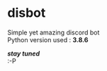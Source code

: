 # disbot

Simple yet amazing discord bot <br />
Python version used : **3.8.6** <br />

**_stay tuned_** <br />
:-P
